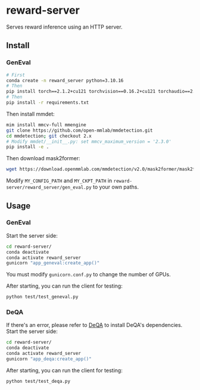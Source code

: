 # reward-server

Serves reward inference using an HTTP server.

## Install

### GenEval

```bash
# First
conda create -n reward_server python=3.10.16
# Then
pip install torch==2.1.2+cu121 torchvision==0.16.2+cu121 torchaudio==2.1.2+cu121 --index-url https://download.pytorch.org/whl/cu121
# Then
pip install -r requirements.txt
```

Then install mmdet:

```bash
mim install mmcv-full mmengine
git clone https://github.com/open-mmlab/mmdetection.git
cd mmdetection; git checkout 2.x
# Modify mmdet/__init__.py: set mmcv_maximum_version = '2.3.0'
pip install -e .
```

Then download mask2former:

```bash
wget https://download.openmmlab.com/mmdetection/v2.0/mask2former/mask2former_swin-s-p4-w7-224_lsj_8x2_50e_coco/mask2former_swin-s-p4-w7-224_lsj_8x2_50e_coco_20220504_001756-743b7d99.pth -O "$1/mask2former_swin-s-p4-w7-224_lsj_8x2_50e_coco.pth"
```

Modify `MY_CONFIG_PATH` and `MY_CKPT_PATH` in `reward-server/reward_server/gen_eval.py` to your own paths.

## Usage

### GenEval

Start the server side:

```bash
cd reward-server/
conda deactivate
conda activate reward_server
gunicorn "app_geneval:create_app()"
```

You must modify `gunicorn.conf.py` to change the number of GPUs.

After starting, you can run the client for testing:

```bash
python test/test_geneval.py
```

### DeQA
If there's an error, please refer to [DeQA](https://github.com/zhiyuanyou/DeQA-Score ) to install DeQA's dependencies.
Start the server side:

```bash
cd reward-server/
conda deactivate
conda activate reward_server
gunicorn "app_deqa:create_app()"
```

After starting, you can run the client for testing:

```bash
python test/test_deqa.py
```

